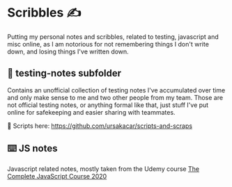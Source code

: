 # Scribbles ✍️

Putting my personal notes and scribbles, related to testing, javascript and misc online, as I am notorious for not remembering things I don't write down, and losing things I've written down.

## 🐛 testing-notes subfolder

Contains an unofficial collection of testing notes I've accumulated over time and only make sense to me and two other people from my team. Those are not official testing notes, or anything formal like that, just stuff I've put online for safekeeping and easier sharing with teammates.

📜 Scripts here: https://github.com/ursakacar/scripts-and-scraps

## ⌨️ JS notes

Javascript related notes, mostly taken from the Udemy course [The Complete JavaScript Course 2020](https://www.udemy.com/course/the-complete-javascript-course/)
